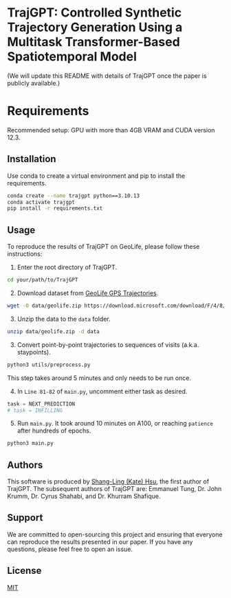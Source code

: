 # TrajGPT: Controlled Synthetic Trajectory Generation Using a Multitask Transformer-Based Spatiotemporal Model
(We will update this README with details of TrajGPT once the paper is publicly available.)

# Requirements
Recommended setup: GPU with more than 4GB VRAM and CUDA version 12.3.

## Installation
Use conda to create a virtual environment and pip to install the requirements. 
```bash
conda create --name trajgpt python==3.10.13
conda activate trajgpt
pip install -r requirements.txt
```

## Usage
To reproduce the results of TrajGPT on GeoLife, please follow these instructions: 

1. Enter the root directory of TrajGPT.
```bash
cd your/path/to/TrajGPT
```

2. Download dataset from [GeoLife GPS Trajectories](https://www.microsoft.com/en-us/research/publication/geolife-gps-trajectory-dataset-user-guide/).
```bash
wget -O data/geolife.zip https://download.microsoft.com/download/F/4/8/F4894AA5-FDBC-481E-9285-D5F8C4C4F039/Geolife%20Trajectories%201.3.zip
```

3. Unzip the data to the `data` folder.
```bash
unzip data/geolife.zip -d data
```

3. Convert point-by-point trajectories to sequences of visits (a.k.a. staypoints).
```bash
python3 utils/preprocess.py
```
This step takes around 5 minutes and only needs to be run once.

4. In `Line 81-82` of `main.py`, uncomment either task as desired.
```python
task = NEXT_PREDICTION
# task = INFILLING
```

5. Run `main.py`. It took around 10 minutes on A100, or reaching `patience` after hundreds of epochs.
```bash
python3 main.py
```

## Authors
This software is produced by [Shang-Ling (Kate) Hsu](ktxlh.github.io), the first author of TrajGPT. The subsequent authors of TrajGPT are: Emmanuel Tung, Dr. John Krumm, Dr. Cyrus Shahabi, and Dr. Khurram Shafique.

## Support
We are committed to open-sourcing this project and ensuring that everyone can reproduce the results presented in our paper. If you have any questions, please feel free to open an issue.

## License

[MIT](https://choosealicense.com/licenses/mit/)
